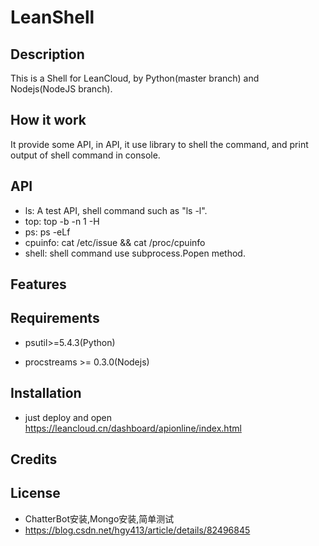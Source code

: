 # LeanShell

## Description

This is a Shell for LeanCloud, by Python(master branch) and Nodejs(NodeJS branch).

## How it work

It provide some API, in API, it use <procstreams> library to shell the command, and print output of shell command in console.

## API

* ls:   A test API, shell command such as "ls -l".
* top:  top -b -n 1 -H
* ps:   ps -eLf
* cpuinfo:  cat /etc/issue && cat /proc/cpuinfo
* shell:    shell command use subprocess.Popen method.

## Features


## Requirements

* psutil>=5.4.3(Python)

* procstreams >= 0.3.0(Nodejs)

## Installation

* just deploy and open https://leancloud.cn/dashboard/apionline/index.html

## Credits



## License
* ChatterBot安装,Mongo安装,简单测试
* https://blog.csdn.net/hgy413/article/details/82496845


